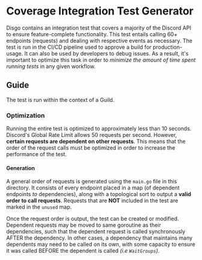# Coverage Integration Test Generator

Disgo contains an integration test that covers a majority of the Discord API to ensure feature-complete functionality. This test entails calling 60+ endpoints (requests) and dealing with respective events as necessary. The test is run in the CI/CD pipeline used to approve a build for production-usage. It can also be used by developers to debug issues. As a result, it's important to optimize this task in order to _minimize the amount of time spent running tests_ in any given workflow.

## Guide

The test is run within the context of a Guild.

### Optimization

Running the entire test is optimized to approximately less than 10 seconds. Discord's Global Rate Limit allows 50 requests per second. However, **certain requests are dependent on other requests**. This means that the order of the request calls must be optimized in order to increase the performance of the test.

#### Generation

A general order of requests is generated using the `main.go` file in this directory. It consists of every endpoint placed in a map (of dependent endpoints _to_ dependencies), along with a topological sort to output a **valid order to call requests**. Requests that are **NOT** included in the test are marked in the `unused` map. 

Once the request order is output, the test can be created or modified. Dependent requests may be moved to same goroutine as their dependencies, such that the dependent request is called synchronously AFTER the dependency. In other cases, a dependency that maintains many dependents may need to be called on its own, with some capacity to ensure it was called BEFORE the dependent is called _(i.e `WaitGroups`)_.